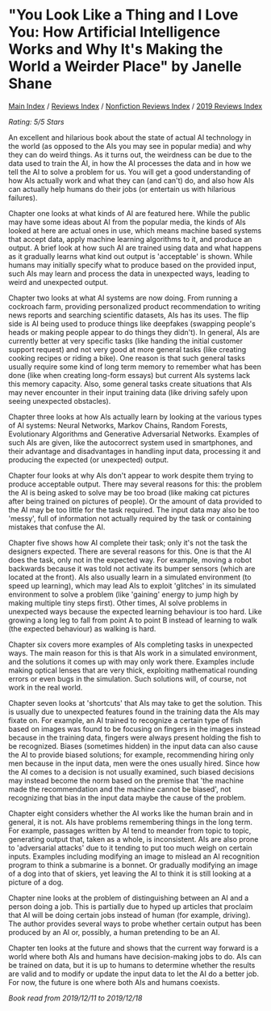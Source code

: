 # "You Look Like a Thing and I Love You: How Artificial Intelligence Works and Why It's Making the World a Weirder Place" by Janelle Shane

[Main Index](../../../README.md) / [Reviews Index](../../README.md) / [Nonfiction Reviews Index](../README.md) / [2019 Reviews Index](README.md)

*Rating: 5/5 Stars*

An excellent and hilarious book about the state of actual AI technology in the world (as opposed to the AIs you may see in popular media) and why they can do weird things. As it turns out, the weirdness can be due to the data used to train the AI, in how the AI processes the data and in how we tell the AI to solve a problem for us. You will get a good understanding of how AIs actually work and what they can (and can't) do, and also how AIs can actually help humans do their jobs (or entertain us with hilarious failures).

Chapter one looks at what kinds of AI are featured here. While the public may have some ideas about AI from the popular media, the kinds of AIs looked at here are actual ones in use, which means machine based systems that accept data, apply machine learning algorithms to it, and produce an output. A brief look at how such AI are trained using data and what happens as it gradually learns what kind out output is 'acceptable' is shown. While humans may initially specify what to produce based on the provided input, such AIs may learn and process the data in unexpected ways, leading to weird and unexpected output.

Chapter two looks at what AI systems are now doing. From running a cockroach farm, providing personalized product recommendation to writing news reports and searching scientific datasets, AIs has its uses. The flip side is AI being used to produce things like deepfakes (swapping people's heads or making people appear to do things they didn't). In general, AIs are currently better at very specific tasks (like handing the initial customer support request) and not very good at more general tasks (like creating cooking recipes or riding a bike). One reason is that such general tasks usually require some kind of long term memory to remember what has been done (like when creating long-form essays) but current AIs systems lack this memory capacity. Also, some general tasks create situations that AIs may never encounter in their input training data (like driving safely upon seeing unexpected obstacles).

Chapter three looks at how AIs actually learn by looking at the various types of AI systems: Neural Networks, Markov Chains, Random Forests, Evolutionary Algorithms and Generative Adversarial Networks. Examples of such AIs are given, like the autocorrect system used in smartphones, and their advantage and disadvantages in handling input data, processing it and producing the expected (or unexpected) output.

Chapter four looks at why AIs don't appear to work despite them trying to produce acceptable output. There may several reasons for this: the problem the AI is being asked to solve may be too broad (like making cat pictures after being trained on pictures of people). Or the amount of data provided to the AI may be too little for the task required. The input data may also be too 'messy', full of information not actually required by the task or containing mistakes that confuse the AI.

Chapter five shows how AI complete their task; only it's not the task the designers expected. There are several reasons for this. One is that the AI does the task, only not in the expected way. For example, moving a robot backwards because it was told not activate its bumper sensors (which are located at the front). AIs also usually learn in a simulated environment (to speed up learning), which may lead AIs to exploit 'glitches' in its simulated environment to solve a problem (like 'gaining' energy to jump high by making multiple tiny steps first). Other times, AI solve problems in unexpected ways because the expected learning behaviour is too hard. Like growing a long leg to fall from point A to point B instead of learning to walk (the expected behaviour) as walking is hard.

Chapter six covers more examples of AIs completing tasks in unexpected ways. The main reason for this is that AIs work in a simulated environment, and the solutions it comes up with may only work there. Examples include making optical lenses that are very thick, exploiting mathematical rounding errors or even bugs in the simulation. Such solutions will, of course, not work in the real world.

Chapter seven looks at 'shortcuts' that AIs may take to get the solution. This is usually due to unexpected features found in the training data the AIs may fixate on. For example, an AI trained to recognize a certain type of fish based on images was found to be focusing on fingers in the images instead because in the training data, fingers were always present holding the fish to be recognized. Biases (sometimes hidden) in the input data can also cause the AI to provide biased solutions; for example, recommending hiring only men because in the input data, men were the ones usually hired. Since how the AI comes to a decision is not usually examined, such biased decisions may instead become the norm based on the premise that 'the machine made the recommendation and the machine cannot be biased', not recognizing that bias in the input data maybe the cause of the problem.

Chapter eight considers whether the AI works like the human brain and in general, it is not. AIs have problems remembering things in the long term. For example, passages written by AI tend to meander from topic to topic, generating output that, taken as a whole, is inconsistent. AIs are also prone to 'adversarial attacks' due to it tending to put too much weigh on certain inputs. Examples including modifying an image to mislead an AI recognition program to think a submarine is a bonnet. Or gradually modifying an image of a dog into that of skiers, yet leaving the AI to think it is still looking at a picture of a dog.

Chapter nine looks at the problem of distinguishing between an AI and a person doing a job. This is partially due to hyped up articles that proclaim that AI will be doing certain jobs instead of human (for example, driving). The author provides several ways to probe whether certain output has been produced by an AI or, possibly, a human pretending to be an AI.

Chapter ten looks at the future and shows that the current way forward is a world where both AIs and humans have decision-making jobs to do. AIs can be trained on data, but it is up to humans to determine whether the results are valid and to modify or update the input data to let the AI do a better job. For now, the future is one where both AIs and humans coexists.

*Book read from 2019/12/11 to 2019/12/18*
